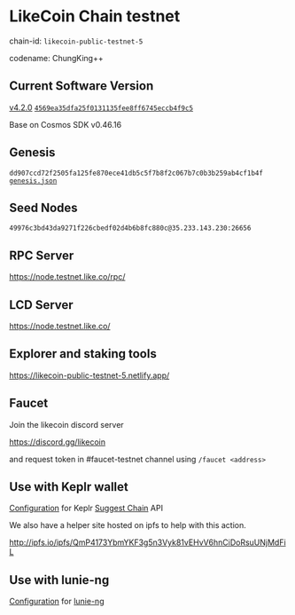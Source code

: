 # LikeCoin Chain testnet

chain-id: `likecoin-public-testnet-5`

codename: ChungKing++

## Current Software Version

[v4.2.0](https://github.com/likecoin/likecoin-chain/releases/tag/v4.2.0) [`4569ea35dfa25f0131135fee8ff6745eccb4f9c5`](https://github.com/likecoin/likecoin-chain/commit/4569ea35dfa25f0131135fee8ff6745eccb4f9c5)

Base on Cosmos SDK v0.46.16

## Genesis

`dd907ccd72f2505fa125fe870ece41db5c5f7b8f2c067b7c0b3b259ab4cf1b4f`
[`genesis.json`](./genesis.json)

## Seed Nodes

`49976c3bd43da9271f226cbedf02d4b6b8fc880c@35.233.143.230:26656`

## RPC Server

https://node.testnet.like.co/rpc/

## LCD Server

https://node.testnet.like.co/

## Explorer and staking tools

https://likecoin-public-testnet-5.netlify.app/

## Faucet

Join the likecoin discord server

https://discord.gg/likecoin

and request token in #faucet-testnet channel using `/faucet <address>`

## Use with Keplr wallet

[Configuration](keplr.json) for Keplr [Suggest Chain](https://docs.keplr.app/api/suggest-chain.html) API

We also have a helper site hosted on ipfs to help with this action.

http://ipfs.io/ipfs/QmP4173YbmYKF3g5n3Vyk81vEHvV6hnCiDoRsuUNjMdFiL

## Use with lunie-ng

[Configuration](network.json) for [lunie-ng](https://github.com/likecoin/lunie-ng)
